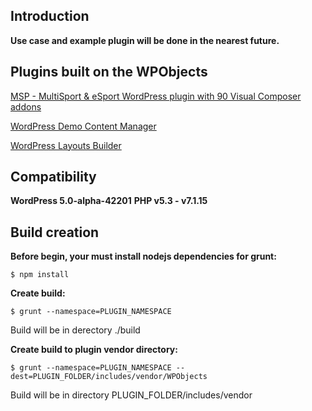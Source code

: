 
## Introduction

**Use case and example plugin will be done in the nearest future.**

## Plugins built on the WPObjects

[MSP - MultiSport & eSport WordPress plugin with 90 Visual Composer addons](https://codecanyon.net/item/msp-multisport-esport-wordpress-plugin-with-90-visual-composer-addons/20954667)

[WordPress Demo Content Manager](https://codecanyon.net/item/wordpress-demo-content-manager/20669604)

[WordPress Layouts Builder](https://codecanyon.net/item/wordpress-layouts-builder/20968348)

## Compatibility

**WordPress 5.0-alpha-42201**
**PHP v5.3 - v7.1.15**

## Build creation

**Before begin, your must install nodejs dependencies for grunt:**
```
$ npm install
```


**Create build:**
```
$ grunt --namespace=PLUGIN_NAMESPACE
```
Build will be in derectory ./build


**Create build to plugin vendor directory:**
```
$ grunt --namespace=PLUGIN_NAMESPACE --dest=PLUGIN_FOLDER/includes/vendor/WPObjects
```
Build will be in directory PLUGIN_FOLDER/includes/vendor
